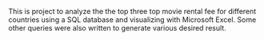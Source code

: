 This is  project to analyze the the top three top movie rental fee for different countries using a SQL database and visualizing with Microsoft Excel.
Some other queries were also written to generate various desired result.
